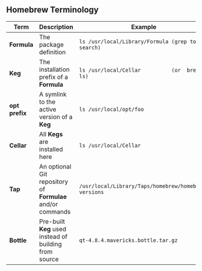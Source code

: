 ## Homebrew Terminology

| Term           | Description                                                | Example                                              |
|----------------|------------------------------------------------------------|------------------------------------------------------|
| **Formula**    | The package definition                                     | `ls /usr/local/Library/Formula (grep to search)`     |
| **Keg**        | The installation prefix of a **Formula**                   | `ls /usr/local/Cellar          (or  brew ls)`        |
| **opt prefix** | A symlink to the active version of a **Keg**               | `ls /usr/local/opt/foo`                              |
| **Cellar**     | All **Kegs** are installed here                            | `ls /usr/local/Cellar`                               |
| **Tap**        | An optional Git repository of **Formulae** and/or commands | `/usr/local/Library/Taps/homebrew/homebrew-versions` |
| **Bottle**     | Pre-built **Keg** used instead of building from source     | `qt-4.8.4.mavericks.bottle.tar.gz`                   |
